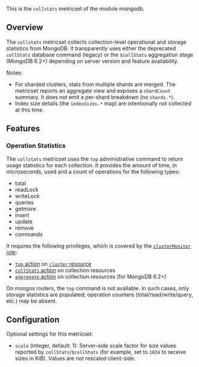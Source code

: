 This is the `collstats` metricset of the module mongodb.

## Overview

The `collstats` metricset collects collection-level operational and storage statistics from MongoDB. It transparently uses either the deprecated `collStats` database command (legacy) or the `$collStats` aggregation stage (MongoDB 6.2+) depending on server version and feature availability.

Notes:
- For sharded clusters, stats from multiple shards are merged. The metricset reports an aggregate view and exposes a `shardCount` summary. It does not emit a per-shard breakdown (no `shards.*`).
- Index size details (the `indexSizes.*` map) are intentionally not collected at this time.

## Features

### Operation Statistics
The `collstats` metricset uses the `top` administrative command to return usage statistics for each collection. It provides the amount of time, in microseconds, used and a count of operations for the following types:

* total
* readLock
* writeLock
* queries
* getmore
* insert
* update
* remove
* commands

It requires the following privileges, which is covered by the [`clusterMonitor` role](https://docs.mongodb.com/manual/reference/built-in-roles/#clusterMonitor):

* [`top` action](https://docs.mongodb.com/manual/reference/privilege-actions/#top) on [`cluster` resource](https://docs.mongodb.com/manual/reference/resource-document/#cluster-resource)
* [`collStats` action](https://docs.mongodb.com/manual/reference/privilege-actions/#collStats) on collection resources
* [`aggregate` action](https://docs.mongodb.com/manual/reference/privilege-actions/#aggregate) on collection resources (for MongoDB 6.2+)

On mongos routers, the `top` command is not available. In such cases, only storage statistics are populated; operation counters (total/read/write/query, etc.) may be absent.

## Configuration

Optional settings for this metricset:

- `scale` (integer, default: 1): Server-side scale factor for size values reported by `collStats`/`$collStats` (for example, set to `1024` to receive sizes in KiB). Values are not rescaled client-side.
